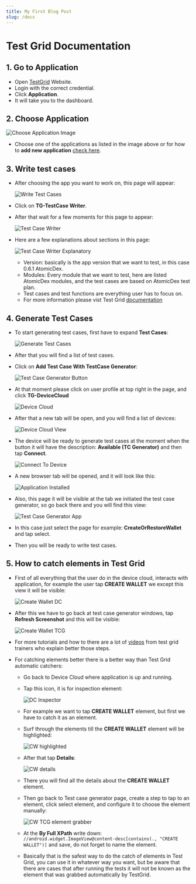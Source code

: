 ```yaml
---
title: My First Blog Post
slug: /docs
---
```


# Test Grid Documentation 
   ## 1. Go to Application
   - Open [TestGrid](https://dedicated3.testgrid.io/) Website.
   - Login with the correct credential.
   - Click **Application**.
   - It will take you to the dashboard.

   ## 2. Choose Application

   ![Choose Application Image](../../src/images/choose_application.png)
   - Choose one of the applications as listed in the image above or for how to __add new application__ [check here](https://www.testgrid.io/docs/test-case-versioning-management).

   ## 3. Write test cases
   
   - After choosing the app you want to work on, this page will appear:
     
     ![Write Test Cases](../../src/images/write_test_cases_button.png)
   - Click on __TG-TestCase Writer__.
   - After that wait for a few moments for this page to appear:
     
     ![Test Case Writer](../../src/images/test_case_writer.png)
   - Here are a few explanations about sections in this page:

     ![Test Case Writer Explanatory](../../src/images/test_case_writer_explanatory.png)
      - Version: basically is the app version that we want to test, in this case 0.6.1 AtomicDex.
      - Modules: Every module that we want to test, here are listed AtomicDex modules, and the test cases are based on AtomicDex test plan.
      - Test cases and test functions are everything user has to focus on.
      - For more information please vist Test Grid [documentation](https://www.testgrid.io/docs/document/category/documentation/automation-testing)
   
   ## 4. Generate Test Cases

   - To start generating test cases, first have to expand __Test Cases__:
     
     ![Generate Test Cases](../../src/images/test_case_generator.png)
   - After that you will find a list of test cases.
   - Click on __Add Test Case With TestCase Generator__:
     
     ![Test Case Generator Button](../../src/images/test_case_generator_button.png)
   - At that moment please click on user profile at top right in the page, and click __TG-DeviceCloud__
     
     ![Device Cloud](../../src/images/device_cloud.png)
   - After that a new tab will be open, and you will find a list of devices:

     ![Device Cloud View](../../src/images/device_cloud_view.png)
   - The device will be ready to generate test cases at the moment when the button it will have the description: __Available (TC Generator)__ and then tap __Connect__.

     ![Connect To Device](../../src/images/connect_to_device.png)
   - A new browser tab will be opened, and it will look like this: 
     
     ![Application Installed](../../src/images/application_in_device.png)
   - Also, this page it will be visible at the tab we initiated the test case generator, so go back there and you will find this view:

     ![Test Case Generator App](../../src/images/test_case_generator_app_view.png)
   - In this case just select the page for example: __CreateOrRestoreWallet__ and tap select.
   - Then you will be ready to write test cases.

   ## 5. How to catch elements in Test Grid

   - First of all everything that the user do in the device cloud, interacts with application, for example the user tap __CREATE WALLET__
     we except this view it will be visible:

     ![Create Wallet DC](../../src/images/create_wallet_DC.png)
   - After this we have to go back at test case generator windows, tap __Refresh Screenshot__ and this will be visible:

     ![Create Wallet TCG](../../src/images/create_wallet_TCG.png)
   - For more tutorials and how to there are a lot of [videos](https://www.youtube.com/@testgridno-codetestautomat7285/playlists) from test grid trainers who explain better those steps.
   - For catching elements better there is a better way than Test Grid automatic catchers:
     
     - Go back to Device Cloud where application is up and running.
     - Tap this icon, it is for inspection element:
       
       ![DC Inspector](../../src/images/device_cloud_inspector.png)
     - For example we want to tap __CREATE WALLET__ element, but first we have to catch it as an element.
     - Surf through the elements till the __CREATE WALLET__ element will be highlighted:
     
       ![CW highlighted](../../src/images/create_wallet_DC_highlighted.png)
     - After that tap __Details__:
     
       ![CW details](../../src/images/create_wallet_DC_details.png)
     - There you will find all the details about the __CREATE WALLET__ element.
     - Then go back to Test case generator page, create a step to tap to an element, click select element, and configure it to choose the element manually:
     
       ![CW TCG element grabber](../../src/images/test_case_generator_element_grabber.png)
     - At the __By Full XPath__ write down: `//android.widget.ImageView@content-desc[contains(., "CREATE WALLET")]` and save, do not forget to name the element.
     - Basically that is the safest way to do the catch of elements in Test Grid, you can use it in whatever way you want, but be aware that there are cases that after running the tests it will not be known as the element that was grabbed automatically by TestGrid.
   

